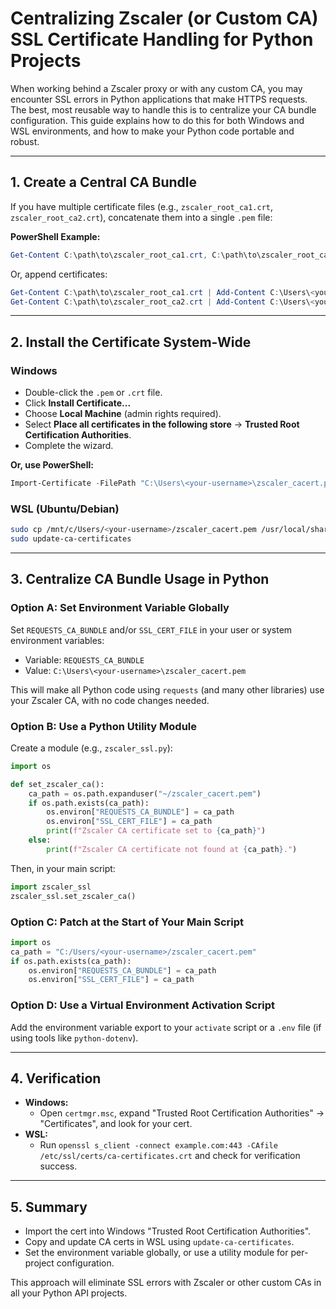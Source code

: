 # Centralizing Zscaler (or Custom CA) SSL Certificate Handling for Python Projects

When working behind a Zscaler proxy or with any custom CA, you may encounter SSL errors in Python applications that make HTTPS requests. The best, most reusable way to handle this is to centralize your CA bundle configuration. This guide explains how to do this for both Windows and WSL environments, and how to make your Python code portable and robust.

---

## 1. Create a Central CA Bundle

If you have multiple certificate files (e.g., `zscaler_root_ca1.crt`, `zscaler_root_ca2.crt`), concatenate them into a single `.pem` file:

**PowerShell Example:**
```powershell
Get-Content C:\path\to\zscaler_root_ca1.crt, C:\path\to\zscaler_root_ca2.crt | Set-Content C:\Users\<your-username>\zscaler_cacert.pem
```

Or, append certificates:
```powershell
Get-Content C:\path\to\zscaler_root_ca1.crt | Add-Content C:\Users\<your-username>\zscaler_cacert.pem
Get-Content C:\path\to\zscaler_root_ca2.crt | Add-Content C:\Users\<your-username>\zscaler_cacert.pem
```

---

## 2. Install the Certificate System-Wide

### Windows
- Double-click the `.pem` or `.crt` file.
- Click **Install Certificate...**
- Choose **Local Machine** (admin rights required).
- Select **Place all certificates in the following store** → **Trusted Root Certification Authorities**.
- Complete the wizard.

**Or, use PowerShell:**
```powershell
Import-Certificate -FilePath "C:\Users\<your-username>\zscaler_cacert.pem" -CertStoreLocation Cert:\LocalMachine\Root
```

### WSL (Ubuntu/Debian)
```bash
sudo cp /mnt/c/Users/<your-username>/zscaler_cacert.pem /usr/local/share/ca-certificates/zscaler_cacert.crt
sudo update-ca-certificates
```

---

## 3. Centralize CA Bundle Usage in Python

### Option A: Set Environment Variable Globally
Set `REQUESTS_CA_BUNDLE` and/or `SSL_CERT_FILE` in your user or system environment variables:
- Variable: `REQUESTS_CA_BUNDLE`
- Value: `C:\Users\<your-username>\zscaler_cacert.pem`

This will make all Python code using `requests` (and many other libraries) use your Zscaler CA, with no code changes needed.

### Option B: Use a Python Utility Module
Create a module (e.g., `zscaler_ssl.py`):
```python
import os

def set_zscaler_ca():
    ca_path = os.path.expanduser("~/zscaler_cacert.pem")
    if os.path.exists(ca_path):
        os.environ["REQUESTS_CA_BUNDLE"] = ca_path
        os.environ["SSL_CERT_FILE"] = ca_path
        print(f"Zscaler CA certificate set to {ca_path}")
    else:
        print(f"Zscaler CA certificate not found at {ca_path}.")
```
Then, in your main script:
```python
import zscaler_ssl
zscaler_ssl.set_zscaler_ca()
```

### Option C: Patch at the Start of Your Main Script
```python
import os
ca_path = "C:/Users/<your-username>/zscaler_cacert.pem"
if os.path.exists(ca_path):
    os.environ["REQUESTS_CA_BUNDLE"] = ca_path
    os.environ["SSL_CERT_FILE"] = ca_path
```

### Option D: Use a Virtual Environment Activation Script
Add the environment variable export to your `activate` script or a `.env` file (if using tools like `python-dotenv`).

---

## 4. Verification

- **Windows:**
  - Open `certmgr.msc`, expand "Trusted Root Certification Authorities" → "Certificates", and look for your cert.
- **WSL:**
  - Run `openssl s_client -connect example.com:443 -CAfile /etc/ssl/certs/ca-certificates.crt` and check for verification success.

---

## 5. Summary
- Import the cert into Windows "Trusted Root Certification Authorities".
- Copy and update CA certs in WSL using `update-ca-certificates`.
- Set the environment variable globally, or use a utility module for per-project configuration.

This approach will eliminate SSL errors with Zscaler or other custom CAs in all your Python API projects.
